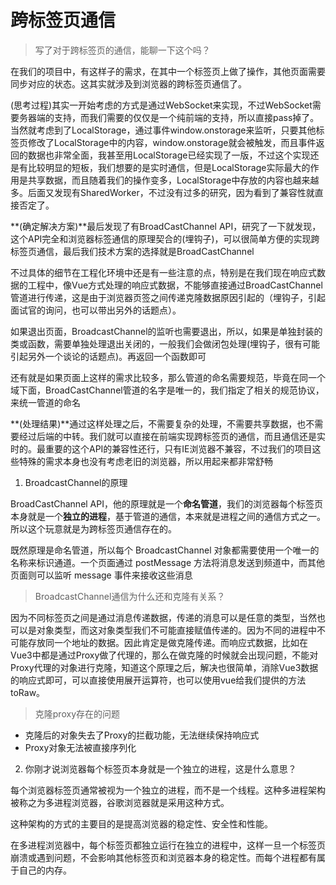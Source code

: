 # 跨标签页通信

> 写了对于跨标签页的通信，能聊一下这个吗？

在我们的项目中，有这样子的需求，在其中一个标签页上做了操作，其他页面需要同步对应的状态。这其实就涉及到浏览器的跨标签页通信了。

(思考过程)其实一开始考虑的方式是通过WebSocket来实现，不过WebSocket需要务器端的支持，而我们需要的仅仅是一个纯前端的支持，所以直接pass掉了。当然就考虑到了LocalStorage，通过事件window.onstorage来监听，只要其他标签页修改了LocalStorage中的内容，window.onstorage就会被触发，而且事件返回的数据也非常全面，我甚至用LocalStorage已经实现了一版，不过这个实现还是有比较明显的短板，我们想要的是实时通信，但是LocalStorage实际最大的作用是共享数据，而且随着我们的操作变多，LocalStorage中存放的内容也越来越多。后面又发现有SharedWorker，不过没有过多的研究，因为看到了兼容性就直接否定了。

**(确定解决方案)**最后发现了有BroadCastChannel API，研究了一下就发现，这个API完全和浏览器标签通信的原理契合的(埋钩子)，可以很简单方便的实现跨标签页通信，最后我们技术方案的选择就是BroadCastChannel

不过具体的细节在工程化环境中还是有一些注意的点，特别是在我们现在响应式数据的工程中，像Vue方式处理的响应式数据，不能够直接通过BroadCastChannel管道进行传递，这是由于浏览器页签之间传递克隆数据原因引起的（埋钩子，引起面试官的询问，也可以带出另外的话题点）。

如果退出页面，BroadcastChannel的监听也需要退出，所以，如果是单独封装的类或函数，需要单独处理退出关闭的，一般我们会做闭包处理(埋钩子，很有可能引起另外一个谈论的话题点)。再返回一个函数即可

还有就是如果页面上这样的需求比较多，那么管道的命名需要规范，毕竟在同一个域下面，BroadCastChannel管道的名字是唯一的，我们指定了相关的规范协议，来统一管道的命名

**(处理结果)**通过这样处理之后，不需要复杂的处理，不需要共享数据，也不需要经过后端的中转。我们就可以直接在前端实现跨标签页的通信，而且通信还是实时的。最重要的这个API的兼容性还行，只有IE浏览器不兼容，不过我们的项目这些特殊的需求本身也没有考虑老旧的浏览器，所以用起来都非常舒畅


1. BroadcastChannel的原理

BroadCastChannel API，他的原理就是一个**命名管道**，我们的浏览器每个标签页本身就是一个**独立的进程**，基于管道的通信，本来就是进程之间的通信方式之一。所以这个玩意就是为跨标签页通信存在的。

既然原理是命名管道，所以每个 BroadcastChannel 对象都需要使用一个唯一的名称来标识通道。一个页面通过 postMessage 方法将消息发送到频道中，而其他页面则可以监听 message 事件来接收这些消息

> BroadcastChannel通信为什么还和克隆有关系？

因为不同标签页之间是通过消息传递数据，传递的消息可以是任意的类型，当然也可以是对象类型，而这对象类型我们不可能直接赋值传递的。因为不同的进程中不可能存放同一个地址的数据。因此肯定是做克隆传递。而响应式数据，比如在Vue3中都是通过Proxy做了代理的，那么在做克隆的时候就会出现问题，不能对Proxy代理的对象进行克隆，知道这个原理之后，解决也很简单，消除Vue3数据的响应式即可，可以直接使用展开运算符，也可以使用vue给我们提供的方法toRaw。

> 克隆proxy存在的问题
- 克隆后的对象失去了Proxy的拦截功能，无法继续保持响应式
- Proxy对象无法被直接序列化

2. 你刚才说浏览器每个标签页本身就是一个独立的进程，这是什么意思？

每个浏览器标签页通常被视为一个独立的进程，而不是一个线程。这种多进程架构被称之为多进程浏览器，谷歌浏览器就是采用这种方式。

这种架构的方式的主要目的是提高浏览器的稳定性、安全性和性能。

在多进程浏览器中，每个标签页都独立运行在独立的进程中，这样一旦一个标签页崩溃或遇到问题，不会影响其他标签页和浏览器本身的稳定性。而每个进程都有属于自己的内存。